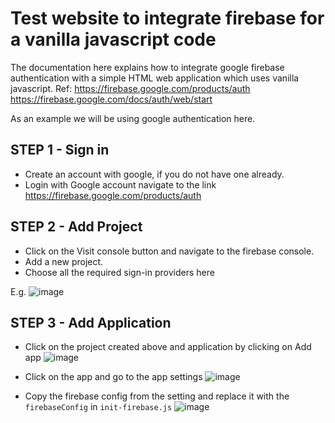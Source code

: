 # Test website to integrate firebase for a vanilla javascript code

The documentation here explains how to integrate google firebase authentication with a simple HTML web application which uses vanilla javascript.
Ref: https://firebase.google.com/products/auth 
     https://firebase.google.com/docs/auth/web/start

As an example we will be using google authentication here.

## STEP 1 - Sign in
 - Create an account with google, if you do not have one already. 
 - Login with Google account navigate to the link https://firebase.google.com/products/auth 

## STEP 2 - Add Project
 - Click on the Visit console button and navigate to the firebase console.
 - Add a new project.
 - Choose all the required sign-in providers here

E.g.
![image](https://github.com/dheepak-rmn/test-website/assets/135533984/4dacedd9-e92d-4224-94b7-bcf23cd14f8c)

## STEP 3 - Add Application
 - Click on the project created above and application by clicking on Add app
![image](https://github.com/dheepak-rmn/test-website/assets/135533984/b2241a2b-f200-4752-a0ed-e6024f34c9fd)
 - Click on the app and go to the app settings
![image](https://github.com/dheepak-rmn/test-website/assets/135533984/6321f095-de7c-41ac-b150-a7feed0a578b)

 - Copy the firebase config from the setting and replace it with the `firebaseConfig` in `init-firebase.js`
![image](https://github.com/dheepak-rmn/test-website/assets/135533984/5e896c1e-a004-40e0-9aa9-ce75107c3d8c)
